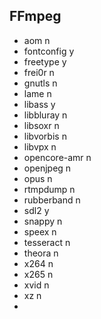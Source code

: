 ## FFmpeg
- aom n
- fontconfig y
- freetype y
- frei0r n
- gnutls n
- lame n
- libass y
- libbluray n
- libsoxr n
- libvorbis n
- libvpx n
- opencore-amr n
- openjpeg n
- opus n
- rtmpdump n
- rubberband n
- sdl2 y
- snappy n
- speex n
- tesseract n
- theora n
- x264 n
- x265 n
- xvid n
- xz n
- 